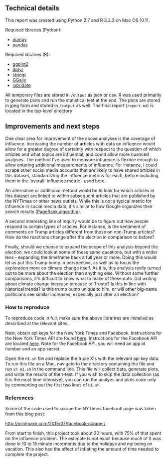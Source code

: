 
## Technical details

This report was created using Python 2.7 and R 3.2.3 on Mac OS 10.11.  

Required libraries (Python):
- [numpy](http://www.numpy.org/)
- [pandas](http://pandas.pydata.org/)

Required libraries (R):
- [ggplot2](http://ggplot2.org/)
- [dplyr](https://github.com/hadley/dplyr)
- [stringr](http://stringr.tidyverse.org/)
- [GGally](https://github.com/ggobi/ggally)
- [lubridate](https://github.com/hadley/lubridate)

All temporary files are stored in `/output` as json or csv. R was used primarily to generate plots and run the statistical test at the end. The plots are stored in jpeg form and stored in `/output` as well. The final report (`report.md`) is located in the top-level directory

## Improvements and next steps

One clear area for improvement of the above analyses is the coverage of influence. Increasing the number of articles with data on influence would allow for a greater degree of certainty with respect to the question of which articles and what topics are influential, and could allow more nuanced analyses. The method I've used to measure influence is flexible enough to allow entering additional measurements of influence. For instance, I could scrape other social media accounts that are likely to have shared articles in this dataset, standardizing the influence metrics for each, before including them in the 'overall' influence metric I used here. 

An alternative or additional method would be to look for which articles in this dataset are linked to within subsequent articles that are published by the NYTimes or other news outlets. While this is not a typical metric for influence in social media data, it's similar to how Google organizes their search results ([PageRank algorithm](https://en.wikipedia.org/wiki/PageRank)).

A second interesting line of inquiry would be to figure out how people respond to certain types of articles. For instance, is the sentiment of comments on Trump articles different from those on non-Trump articles? How do the reactions change after the election in comparison to before?

Finally, should we choose to expand the scope of this analysis beyond the election, we could look at some of these same questions, but with a wider lens - expanding the timeframe back a full year or more. Doing this would let us put this Trump bump in perspective, as well as to focus the exploration more on climate change itself. As it is, this analysis really turned out to be more about the election than anything else. Without some further comparisons, it's difficult to know what to make of these data. Did writing about climate change increase because of Trump? Is this in line with historical trends? Is this trump bump unique to him, or will other big-name politicians see similar increases, especially just after an election?

### How to reproduce
To reproduce code in full, make sure the above librarires are installed as described at the relevant sites.

Next, obtain api keys for the New York Times and Facebook. Instructions for the New York Times API are found [here](https://developer.nytimes.com/). Instructions for the Facebook API are located [here](https://developers.facebook.com/docs/facebook-login/access-tokens). Note for the Facebook API, you will need an app id number and an app secret. 

Open the `HI.sh` file and replace the triple X's with the relevant api key data. To run this file on a Mac, navigate to the directory containing the file and run `sh HI.sh` in the command line. This file will collect data, generate plots, and write the results of the t-test. If you wish to skip the data collection (as it is the most time intensive), you can run the analyes and plots code only by commenting out the first two lines of `HI.sh`.

### References

Some of the code used to scrape the NYTimes facebook page was taken from this blog post:

http://minimaxir.com/2015/07/facebook-scraper/

From start to finish, this project took about 20 hours, with 75% of that spent on the influence problem. The estimate is not exact because much of it was done in 10 to 15 minute increments due to the holidays and my being on vacation. This also had the effect of inflating the amount of time needed to complete the project.
